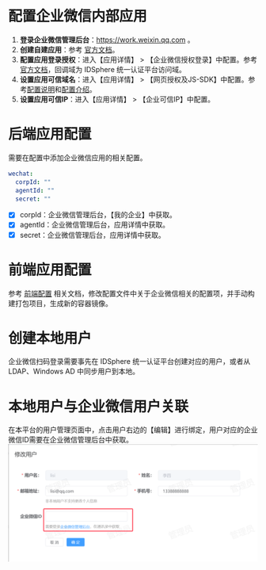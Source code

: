 # 配置企业微信内部应用
1. **登录企业微信管理后台**：https://work.weixin.qq.com 。
2. **创建自建应用**：参考 [官方文档](https://open.work.weixin.qq.com/help2/pc/16892?person_id=1%3Freplykey%3D10aea9b3c7ab01d8948c254e43b2ww "官方文档")。
3. **配置应用登录授权**：进入【应用详情】 > 【企业微信授权登录】中配置。参考[官方文档](https://developer.work.weixin.qq.com/document/path/98151#%E5%BC%80%E5%90%AF%E7%BD%91%E9%A1%B5%E6%8E%88%E6%9D%83%E7%99%BB%E5%BD%95 "官方文档")，回调域为 IDSphere 统一认证平台访问域。
4. **设置应用可信域名**：进入【应用详情】 > 【网页授权及JS-SDK】中配置。参考[配置说明](https://open.work.weixin.qq.com/help2/pc/21316 "配置说明")和[配置介绍](https://developer.work.weixin.qq.com/document/path/98152#%E5%8F%82%E6%95%B0%E8%AF%B4%E6%98%8E "配置介绍")。
5. **设置应用可信IP**：进入【应用详情】 > 【企业可信IP】中配置。
# 后端应用配置
需要在配置中添加企业微信应用的相关配置。
```yaml
wechat:
  corpId: ""
  agentId: ""
  secret: ""
```
* [x] corpId：企业微信管理后台，【我的企业】中获取。
* [x] agentId：企业微信管理后台，应用详情中获取。
* [x] secret：企业微信管理后台，应用详情中获取。
# 前端应用配置
参考 [前端配置](https://github.com/yuyan075500/ops-web "前端配置") 相关文档，修改配置文件中关于企业微信相关的配置项，并手动构建打包项目，生成新的容器镜像。
# 创建本地用户
企业微信扫码登录需要事先在 IDSphere 统一认证平台创建对应的用户，或者从 LDAP、Windows AD 中同步用户到本地。
# 本地用户与企业微信用户关联
在本平台的用户管理页面中，点击用户右边的【编辑】进行绑定，用户对应的企业微信ID需要在企业微信管理后台中获取。
![img.png](sso_example/img/ww-bind.png)